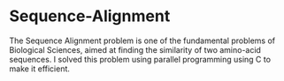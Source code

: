 # Sequence-Alignment
The Sequence Alignment problem is one of the fundamental problems of Biological Sciences, aimed at finding the similarity of two amino-acid sequences. I solved this problem using parallel programming using C to make it efficient.
